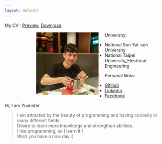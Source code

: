 ```yaml
---
layout: default
---
```

<style>
    .image-container{
      max-width: 60%;
      margin: 0 20%;
    }

    .image_right{
      float: right;
    }

    .image_left{
      float: left;
      margin-right: 20px;
    }
</style>
    
My CV : [Preview](./docs/CV.pdf), <a href="https://github.com/YaoyuanHsu/Yuanster/raw/gh-pages/docs/CV.pdf" target="_self">Download</a>

<div class="image-container">
  <img class="image_left" src="index_profile.jpg" alt="drawing" width="200"/>
</div> 

University:  
  - National Sun Yat-sen University  
  - National Taipei University_Electrical Engineering  

Personal lilnks:
  - [GitHub](https://github.com/YaoyuanHsu)  
  - [LinkedIn](https://www.linkedin.com/in/yaoyuan-hsu/)  
  - [Facebook](https://www.facebook.com/profile.php?id=100000597043596)  

Hi, I am Yuanster  
> I am attracted by the beauty of programming and having curiosity in many different fields.  
> Desire to learn more knowledge and strengthen abilities.  
> I like programming, so I learn it!!  
> Wish you have a nice day :) 
